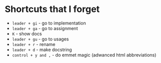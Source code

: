 Shortcuts that I forget
=======================

* `leader + gi` - go to implementation
* `leader + ga` - go to assignment
* `K` - show docs
* `leader + gu` - go to usages
* `leader + r` - rename
* `leader + d` - make docstring
* `control + y and ,` - do emmet magic (adwanced html abbreviations)
